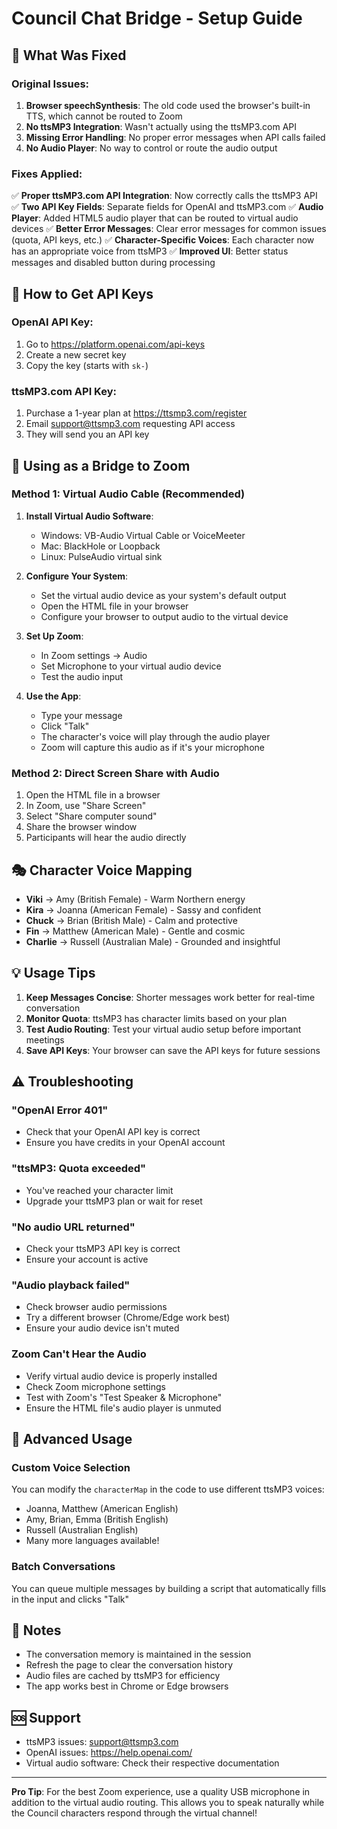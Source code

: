 # Council Chat Bridge - Setup Guide

## 🔧 What Was Fixed

### Original Issues:
1. **Browser speechSynthesis**: The old code used the browser's built-in TTS, which cannot be routed to Zoom
2. **No ttsMP3 Integration**: Wasn't actually using the ttsMP3.com API
3. **Missing Error Handling**: No proper error messages when API calls failed
4. **No Audio Player**: No way to control or route the audio output

### Fixes Applied:
✅ **Proper ttsMP3.com API Integration**: Now correctly calls the ttsMP3 API
✅ **Two API Key Fields**: Separate fields for OpenAI and ttsMP3.com
✅ **Audio Player**: Added HTML5 audio player that can be routed to virtual audio devices
✅ **Better Error Messages**: Clear error messages for common issues (quota, API keys, etc.)
✅ **Character-Specific Voices**: Each character now has an appropriate voice from ttsMP3
✅ **Improved UI**: Better status messages and disabled button during processing

## 🎯 How to Get API Keys

### OpenAI API Key:
1. Go to https://platform.openai.com/api-keys
2. Create a new secret key
3. Copy the key (starts with `sk-`)

### ttsMP3.com API Key:
1. Purchase a 1-year plan at https://ttsmp3.com/register
2. Email support@ttsmp3.com requesting API access
3. They will send you an API key

## 🔌 Using as a Bridge to Zoom

### Method 1: Virtual Audio Cable (Recommended)
1. **Install Virtual Audio Software**:
   - Windows: VB-Audio Virtual Cable or VoiceMeeter
   - Mac: BlackHole or Loopback
   - Linux: PulseAudio virtual sink

2. **Configure Your System**:
   - Set the virtual audio device as your system's default output
   - Open the HTML file in your browser
   - Configure your browser to output audio to the virtual device

3. **Set Up Zoom**:
   - In Zoom settings → Audio
   - Set Microphone to your virtual audio device
   - Test the audio input

4. **Use the App**:
   - Type your message
   - Click "Talk"
   - The character's voice will play through the audio player
   - Zoom will capture this audio as if it's your microphone

### Method 2: Direct Screen Share with Audio
1. Open the HTML file in a browser
2. In Zoom, use "Share Screen"
3. Select "Share computer sound"
4. Share the browser window
5. Participants will hear the audio directly

## 🎭 Character Voice Mapping

- **Viki** → Amy (British Female) - Warm Northern energy
- **Kira** → Joanna (American Female) - Sassy and confident
- **Chuck** → Brian (British Male) - Calm and protective
- **Fin** → Matthew (American Male) - Gentle and cosmic
- **Charlie** → Russell (Australian Male) - Grounded and insightful

## 💡 Usage Tips

1. **Keep Messages Concise**: Shorter messages work better for real-time conversation
2. **Monitor Quota**: ttsMP3 has character limits based on your plan
3. **Test Audio Routing**: Test your virtual audio setup before important meetings
4. **Save API Keys**: Your browser can save the API keys for future sessions

## ⚠️ Troubleshooting

### "OpenAI Error 401"
- Check that your OpenAI API key is correct
- Ensure you have credits in your OpenAI account

### "ttsMP3: Quota exceeded"
- You've reached your character limit
- Upgrade your ttsMP3 plan or wait for reset

### "No audio URL returned"
- Check your ttsMP3 API key is correct
- Ensure your account is active

### "Audio playback failed"
- Check browser audio permissions
- Try a different browser (Chrome/Edge work best)
- Ensure your audio device isn't muted

### Zoom Can't Hear the Audio
- Verify virtual audio device is properly installed
- Check Zoom microphone settings
- Test with Zoom's "Test Speaker & Microphone"
- Ensure the HTML file's audio player is unmuted

## 🚀 Advanced Usage

### Custom Voice Selection
You can modify the `characterMap` in the code to use different ttsMP3 voices:
- Joanna, Matthew (American English)
- Amy, Brian, Emma (British English)
- Russell (Australian English)
- Many more languages available!

### Batch Conversations
You can queue multiple messages by building a script that automatically fills in the input and clicks "Talk"

## 📝 Notes

- The conversation memory is maintained in the session
- Refresh the page to clear the conversation history
- Audio files are cached by ttsMP3 for efficiency
- The app works best in Chrome or Edge browsers

## 🆘 Support

- ttsMP3 issues: support@ttsmp3.com
- OpenAI issues: https://help.openai.com/
- Virtual audio software: Check their respective documentation

---

**Pro Tip**: For the best Zoom experience, use a quality USB microphone in addition to the virtual audio routing. This allows you to speak naturally while the Council characters respond through the virtual channel!
